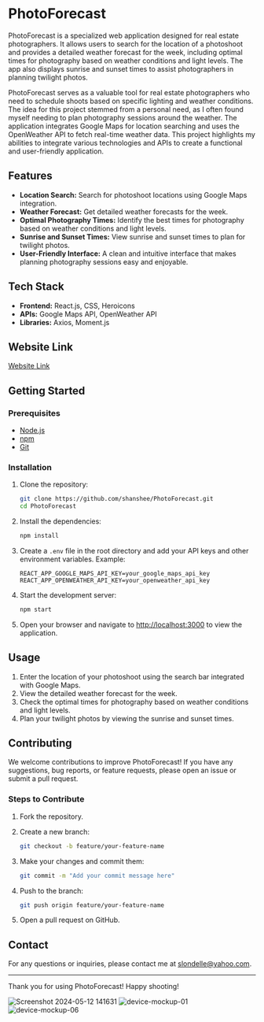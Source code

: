 
# PhotoForecast

PhotoForecast is a specialized web application designed for real estate photographers. It allows users to search for the location of a photoshoot and provides a detailed weather forecast for the week, including optimal times for photography based on weather conditions and light levels. The app also displays sunrise and sunset times to assist photographers in planning twilight photos.

PhotoForecast serves as a valuable tool for real estate photographers who need to schedule shoots based on specific lighting and weather conditions. The idea for this project stemmed from a personal need, as I often found myself needing to plan photography sessions around the weather. The application integrates Google Maps for location searching and uses the OpenWeather API to fetch real-time weather data. This project highlights my abilities to integrate various technologies and APIs to create a functional and user-friendly application.

## Features

- **Location Search:** Search for photoshoot locations using Google Maps integration.
- **Weather Forecast:** Get detailed weather forecasts for the week.
- **Optimal Photography Times:** Identify the best times for photography based on weather conditions and light levels.
- **Sunrise and Sunset Times:** View sunrise and sunset times to plan for twilight photos.
- **User-Friendly Interface:** A clean and intuitive interface that makes planning photography sessions easy and enjoyable.

## Tech Stack

- **Frontend:** React.js, CSS, Heroicons
- **APIs:** Google Maps API, OpenWeather API
- **Libraries:** Axios, Moment.js

## Website Link

[Website Link](https://photoforecast.onrender.com/)

## Getting Started

### Prerequisites

- [Node.js](https://nodejs.org/)
- [npm](https://www.npmjs.com/)
- [Git](https://git-scm.com/)

### Installation

1. Clone the repository:

   ```bash
   git clone https://github.com/shanshee/PhotoForecast.git
   cd PhotoForecast
   ```

2. Install the dependencies:

   ```bash
   npm install
   ```

3. Create a `.env` file in the root directory and add your API keys and other environment variables. Example:

   ```plaintext
   REACT_APP_GOOGLE_MAPS_API_KEY=your_google_maps_api_key
   REACT_APP_OPENWEATHER_API_KEY=your_openweather_api_key
   ```

4. Start the development server:

   ```bash
   npm start
   ```

5. Open your browser and navigate to [http://localhost:3000](http://localhost:3000) to view the application.

## Usage

1. Enter the location of your photoshoot using the search bar integrated with Google Maps.
2. View the detailed weather forecast for the week.
3. Check the optimal times for photography based on weather conditions and light levels.
4. Plan your twilight photos by viewing the sunrise and sunset times.

## Contributing

We welcome contributions to improve PhotoForecast! If you have any suggestions, bug reports, or feature requests, please open an issue or submit a pull request.

### Steps to Contribute

1. Fork the repository.
2. Create a new branch:

   ```bash
   git checkout -b feature/your-feature-name
   ```

3. Make your changes and commit them:

   ```bash
   git commit -m "Add your commit message here"
   ```

4. Push to the branch:

   ```bash
   git push origin feature/your-feature-name
   ```

5. Open a pull request on GitHub.


## Contact

For any questions or inquiries, please contact me at slondelle@yahoo.com.

---

Thank you for using PhotoForecast! Happy shooting!

![Screenshot 2024-05-12 141631](https://github.com/shanshee/PhotoForecast/assets/119387308/0a6f97e6-bcde-41a1-8b17-e27ffb46064d)
![device-mockup-01](https://github.com/shanshee/PhotoForecast/assets/119387308/2554adeb-7667-4330-9cce-ea66f76fd51e)
![device-mockup-06](https://github.com/shanshee/PhotoForecast/assets/119387308/d2c068d9-03d5-4051-80ef-56fae8ae6c47)
